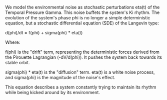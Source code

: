 We model the environmental noise as stochastic perturbations eta(t) of the Temporal Pressure Gamma. This noise buffets the system's Ki rhythm. The evolution of the system's phase phi is no longer a simple deterministic equation, but a stochastic differential equation (SDE) of the Langevin type:

d(phi)/dt = f(phi) + sigma(phi) * eta(t)

Where:

f(phi) is the "drift" term, representing the deterministic forces derived from the Pirouette Lagrangian (-dV/d(phi)). It pushes the system back towards its stable orbit.

sigma(phi) * eta(t) is the "diffusion" term. eta(t) is a white noise process, and sigma(phi) is the magnitude of the noise's effect.

This equation describes a system constantly trying to maintain its rhythm while being kicked around by its environment.